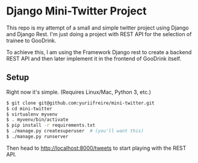 Django Mini-Twitter Project
====================

This repo is my attempt of a small and simple twitter project using Django and Django Rest.
I'm just doing a project with REST API for the selection of trainee to GooDrink.

To achieve this, I am using the Framework Django rest to create a backend REST API and then later implement it in the frontend of GooDrink itself.


Setup
-----

Right now it's simple.  (Requires Linux/Mac, Python 3, etc.)

```bash
$ git clone git@github.com:yuriifreire/mini-twitter.git
$ cd mini-twitter
$ virtualenv myvenv
$ . myvenv/bin/activate
$ pip install -r requirements.txt
$ ./manage.py createsuperuser  # (you'll want this)
$ ./manage.py runserver
```

Then head to <http://localhost:8000/tweets> to start playing with the REST API.
